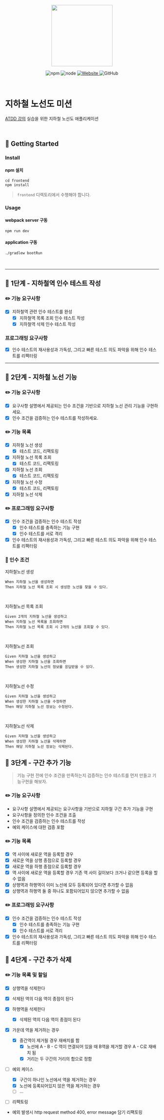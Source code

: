 <p align="center">
    <img width="200px;" src="https://raw.githubusercontent.com/woowacourse/atdd-subway-admin-frontend/master/images/main_logo.png"/>
</p>
<p align="center">
  <img alt="npm" src="https://img.shields.io/badge/npm-6.14.15-blue">
  <img alt="node" src="https://img.shields.io/badge/node-14.18.2-blue">
  <a href="https://edu.nextstep.camp/c/R89PYi5H" alt="nextstep atdd">
    <img alt="Website" src="https://img.shields.io/website?url=https%3A%2F%2Fedu.nextstep.camp%2Fc%2FR89PYi5H">
  </a>
  <img alt="GitHub" src="https://img.shields.io/github/license/next-step/atdd-subway-admin">
</p>

<br>

# 지하철 노선도 미션
[ATDD 강의](https://edu.nextstep.camp/c/R89PYi5H) 실습을 위한 지하철 노선도 애플리케이션

<br>

## 🚀 Getting Started

### Install
#### npm 설치
```
cd frontend
npm install
```
> `frontend` 디렉토리에서 수행해야 합니다.

### Usage
#### webpack server 구동
```
npm run dev
```
#### application 구동
```
./gradlew bootRun
```
<br>

---

## 🚀 1단계 - 지하철역 인수 테스트 작성
### ✏️ 기능 요구사항
- [x] 지하철역 관련 인수 테스트를 완성
  - [x] 지하철역 목록 조회 인수 테스트 작성
  - [x] 지하철역 삭제 인수 테스트 작성

### 프로그래밍 요구사항
- [x] 인수 테스트의 재사용성과 가독성, 그리고 빠른 테스트 의도 파악을 위해 인수 테스트를 리팩터링

---

## 🚀 2단계 - 지하철 노선 기능
### ✏️ 기능 요구사항
- [x] 요구사항 설명에서 제공되는 인수 조건을 기반으로 지하철 노선 관리 기능을 구현하세요.
- [x] 인수 조건을 검증하는 인수 테스트를 작성하세요.

### ✏️ 기능 목록
- [x] 지하철 노선 생성
  - [x] 테스트 코드, 리팩토링
- [x] 지하철 노선 목록 조회
  - [x] 테스트 코드, 리팩토링
- [x] 지하철 노선 조회
  - [x] 테스트 코드, 리팩토링
- [x] 지하철 노선 수정
  - [x] 테스트 코드, 리팩토링
- [x] 지하철 노선 삭제

### ✏️ 프로그래밍 요구사항
- [x] 인수 조건을 검증하는 인수 테스트 작성
  - [x] 인수 테스트를 충족하는 기능 구현
  - [x] 인수 테스트를 서로 격리
- [x] 인수 테스트의 재사용성과 가독성, 그리고 빠른 테스트 의도 파악을 위해 인수 테스트를 리팩터링

### 🤝 인수 조건

지하철노선 생성
```
When 지하철 노선을 생성하면  
Then 지하철 노선 목록 조회 시 생성한 노선을 찾을 수 있다.  
```
<br>

지하철노선 목록 조회
```
Given 2개의 지하철 노선을 생성하고  
When 지하철 노선 목록을 조회하면  
Then 지하철 노선 목록 조회 시 2개의 노선을 조회할 수 있다.  
```
<br>

지하철노선 조회
```
Given 지하철 노선을 생성하고  
When 생성한 지하철 노선을 조회하면  
Then 생성한 지하철 노선의 정보를 응답받을 수 있다.  
```
<br>

지하철노선 수정
```
Given 지하철 노선을 생성하고
When 생성한 지하철 노선을 수정하면
Then 해당 지하철 노선 정보는 수정된다.
```
<br>

지하철노선 삭제
```
Given 지하철 노선을 생성하고
When 생성한 지하철 노선을 삭제하면
Then 해당 지하철 노선 정보는 삭제된다.
```

## 🚀 3단계 - 구간 추가 기능
> 기능 구현 전에 인수 조건을 만족하는지 검증하는 인수 테스트를 먼저 만들고 기능구현을 해보자.

### ✏️ 기능 요구사항
- 요구사항 설명에서 제공되는 요구사항을 기반으로 지하철 구간 추가 기능을 구현
- 요구사항을 정의한 인수 조건을 조출
- 인수 조건을 검증하는 인수 테스트를 작성
- 예외 케이스에 대한 검증 포함

### ✏️ 기능 목록
- [x] 역 사이에 새로운 역을 등록할 경우
- [x] 새로운 역을 상행 종점으로 등록할 경우
- [x] 새로운 역을 하행 종점으로 등록할 경우
- [x] 역 사이에 새로운 역을 등록할 경우 기존 역 사이 길이보다 크거나 같으면 등록을 할 수 없음
- [x] 상행역과 하행역이 이미 노선에 모두 등록되어 있다면 추가할 수 없음
- [x] 상행역과 하행역 둘 중 하나도 포함되어있지 않으면 추가할 수 없음

### ✏️ 프로그래밍 요구사항
- [x] 인수 조건을 검증하는 인수 테스트 작성
  - [x] 인수 테스트를 충족하는 기능 구현
  - [x] 인수 테스트를 서로 격리
- [x] 인수 테스트의 재사용성과 가독성, 그리고 빠른 테스트 의도 파악을 위해 인수 테스트를 리팩터링

## 🚀 4단계 - 구간 추가 삭제

### ✏️ 기능 목록 및 할일
- [x] 상행역을 삭제한다
 - [x] 삭제된 역의 다음 역이 종점이 된다
- [x] 하행역을 삭제한다
  - [x] 삭제된 역의 다음 역이 종점이 된다
- [x] 가운데 역을 제거하는 경우
  - [x] 중간역이 제거될 경우 재배치를 함
    - [x] 노선에 A - B - C 역이 연결되어 있을 때 B역을 제거할 경우 A - C로 재배치 됨
    - [x] 거리는 두 구간의 거리의 합으로 정함
- [ ] 예외 케이스
  - [x] 구간이 하나인 노선에서 역을 제거하는 경우
  - [x] 노선에 등록되어있지 않은 역을 제거하는 경우
  - [ ] ...
- [ ] 리팩토링



- 예외 발생시 http request method 400, error message 담기 리팩토링